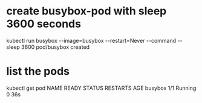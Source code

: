# create busybox-pod with sleep 3600 seconds
kubectl run busybox --image=busybox --restart=Never --command -- sleep 3600
pod/busybox created

# list the pods
kubectl get pod
NAME                        READY   STATUS    RESTARTS   AGE
busybox                     1/1     Running   0          36s
